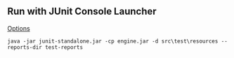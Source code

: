 ## Run with JUnit Console Launcher

[Options](https://junit.org/junit5/docs/current/user-guide/#running-tests-console-launcher-options)

```
java -jar junit-standalone.jar -cp engine.jar -d src\test\resources --reports-dir test-reports
```

